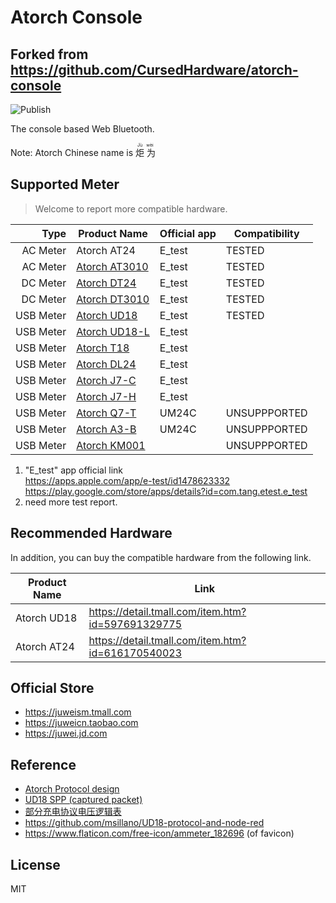 # Atorch Console

## Forked from https://github.com/CursedHardware/atorch-console

![Publish](https://github.com/tyeth/atorch-console/workflows/Publish/badge.svg)

The console based Web Bluetooth.

Note: Atorch Chinese name is
<ruby>
炬 <rp>(</rp><rt>Jù</rt><rp>)</rp>
为 <rp>(</rp><rt>wèi</rt><rp>)</rp>
</ruby>

## Supported Meter

> Welcome to report more compatible hardware.

|      Type | Product Name                                | Official app | Compatibility |
| --------: | ------------------------------------------- | ------------ | ------------- |
|  AC Meter | Atorch AT24                                 | E_test       | TESTED        |
|  AC Meter | [Atorch AT3010](docs/UserManual/AT3010.pdf) | E_test       | TESTED        |
|  DC Meter | [Atorch DT24](docs/UserManual/DT24.jpg)     | E_test       | TESTED        |
|  DC Meter | [Atorch DT3010](docs/UserManual/DT3010.pdf) | E_test       | TESTED        |
| USB Meter | [Atorch UD18](docs/UserManual/UD18.jpg)     | E_test       | TESTED        |
| USB Meter | [Atorch UD18-L](docs/UserManual/UD18-L.jpg) | E_test       |               |
| USB Meter | [Atorch T18](docs/UserManual/T18.jpg)       | E_test       |               |
| USB Meter | [Atorch DL24](docs/UserManual/DL24.jpg)     | E_test       |               |
| USB Meter | [Atorch J7-C](docs/UserManual/J7-C.jpg)     | E_test       |               |
| USB Meter | [Atorch J7-H](docs/UserManual/J7-H.pdf)     | E_test       |               |
| USB Meter | [Atorch Q7-T](docs/UserManual/Q7-T.pdf)     | UM24C        | UNSUPPPORTED  |
| USB Meter | [Atorch A3-B](docs/UserManual/A3-B.pdf)     | UM24C        | UNSUPPPORTED  |
| USB Meter | [Atorch KM001](docs/UserManual/KM001.pdf)   |              | UNSUPPPORTED  |

1. "E_test" app official link
   <br><https://apps.apple.com/app/e-test/id1478623332>
   <br><https://play.google.com/store/apps/details?id=com.tang.etest.e_test>
2. need more test report.

## Recommended Hardware

In addition, you can buy the compatible hardware from the following link.

| Product Name | Link                                                |
| ------------ | --------------------------------------------------- |
| Atorch UD18  | <https://detail.tmall.com/item.htm?id=597691329775> |
| Atorch AT24  | <https://detail.tmall.com/item.htm?id=616170540023> |

## Official Store

- <https://juweism.tmall.com>
- <https://juweicn.taobao.com>
- <https://juwei.jd.com>

## Reference

- [Atorch Protocol design](docs/protocol-design.md)
- [UD18 SPP (captured packet)](docs/UD18-SPP.pcap)
- [部分充电协议电压逻辑表](docs/PD-Relationship.jpg)
- <https://github.com/msillano/UD18-protocol-and-node-red>
- <https://www.flaticon.com/free-icon/ammeter_182696> (of favicon)

## License

MIT
